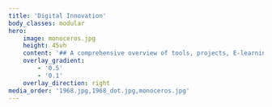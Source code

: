 ```yaml
---
title: 'Digital Innovation'
body_classes: modular
hero:
    image: monoceros.jpg
    height: 45vh
    content: '## A comprehensive overview of tools, projects, E-learnings and open licences'
    overlay_gradient:
        - '0.5'
        - '0.1'
    overlay_direction: right
media_order: '1968.jpg,1968_dot.jpg,monoceros.jpg'
---
```


